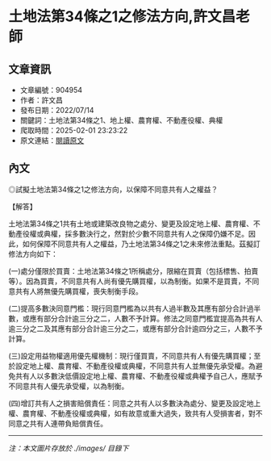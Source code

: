 # 土地法第34條之1之修法方向,許文昌老師

## 文章資訊
- 文章編號：904954
- 作者：許文昌
- 發布日期：2022/07/14
- 關鍵詞：土地法第34條之1、地上權、農育權、不動產役權、典權
- 爬取時間：2025-02-01 23:23:22
- 原文連結：[閱讀原文](https://real-estate.get.com.tw/Columns/detail.aspx?no=904954)

## 內文


◎試擬土地法第34條之1之修法方向，以保障不同意共有人之權益？


【解答】


土地法第34條之1共有土地或建築改良物之處分、變更及設定地上權、農育權、不動產役權或典權，採多數決行之，然對於少數不同意共有人之保障仍嫌不足。因此，如何保障不同意共有人之權益，乃土地法第34條之1之未來修法重點。茲擬訂修法方向如下：


(一)處分僅限於買賣：土地法第34條之1所稱處分，限縮在買賣（包括標售、拍賣等）。因為買賣，不同意共有人尚有優先購買權，以為制衡。如果不是買賣，不同意共有人將無優先購買權，喪失制衡手段。


(二)提高多數決同意門檻：現行同意門檻為以共有人過半數及其應有部分合計過半數，或應有部分合計逾三分之二，人數不予計算。修法之同意門檻宜提高為共有人逾三分之二及其應有部分合計逾三分之二，或應有部分合計逾四分之三，人數不予計算。


(三)設定用益物權適用優先權機制：現行僅買賣，不同意共有人有優先購買權；至於設定地上權、農育權、不動產役權或典權，不同意共有人並無優先承受權。為避免共有人以多數決低價設定地上權、農育權、不動產役權或典權予自己人，應賦予不同意共有人優先承受權，以為制衡。


(四)增訂共有人之損害賠償責任：同意之共有人以多數決為處分、變更及設定地上權、農育權、不動產役權或典權，如有故意或重大過失，致共有人受損害者，對不同意之共有人連帶負賠償責任。

---
*注：本文圖片存放於 ./images/ 目錄下*
